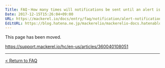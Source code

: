 ```yaml
---
Title: FAQ・How many times will notifications be sent until an alert is resolved?
Date: 2017-12-15T15:26:04+09:00
URL: https://mackerel.io/docs/entry/faq/notification/alert-notification
EditURL: https://blog.hatena.ne.jp/mackerelio/mackerelio-docs.hatenablog.mackerel.io/atom/entry/8599973812326830231
---
```


This page has been moved.

https://support.mackerel.io/hc/en-us/articles/360040108051

---

[< Return to FAQ](https://mackerel.io/docs/entry/faq)
